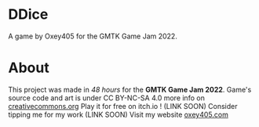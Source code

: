 # DDice
A game by Oxey405 for the GMTK Game Jam 2022.
# About
This project was made in *48 hours* for the **GMTK Game Jam 2022**.
Game's source code and art is under CC BY-NC-SA 4.0 more info on [creativecommons.org](https://creativecommons.org/licenses/by-nc-sa/4.0/)
Play it for free on itch.io ! (LINK SOON)
Consider tipping me for my work (LINK SOON)
Visit my website [oxey405.com](https://oxey405.com)
